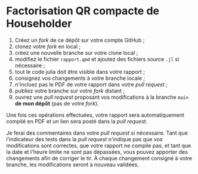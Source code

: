 # Factorisation QR compacte de Householder

1. Créez un *fork* de ce dépôt sur votre compte GitHub ;
2. clonez votre *fork* en local ;
3. créez une nouvelle branche sur votre clone local ;
4. modifiez le fichier `rapport.qmd` et ajoutez des fichiers source `.jl` si nécessaire ;
5. tout le code julia doit être visible dans votre rapport ;
6. consignez vos changements à votre branche locale ;
7. n'incluez pas le PDF de votre rapport dans votre *pull request* ;
8. publiez votre branche sur votre *fork* distant ;
9. ouvrez une *pull request* proposant vos modifications à la branche `main` **de mon dépôt** (pas de votre *fork*).

Une fois ces opérations effectuées, votre rapport sera automatiquement compilé en PDF et un lien sera posté dans la *pull request*.

Je ferai des commentaires dans votre *pull request* si nécessaire.
Tant que l'indicateur des tests dans la *pull request* n'indique pas que vos modifications sont correctes, que votre rapport ne compile pas, et tant que la date et l'heure limite ne sont pas dépassées, vous pouvez apporter des changements afin de corriger le tir.
À chaque changement consigné à votre branche, les modifications seront à nouveau validées.
